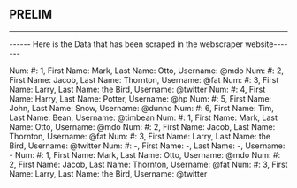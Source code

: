 ## PRELIM
----------------------------------

------ Here is the Data that has been scraped in the webscraper website-------

 Num: #: 1, First Name: Mark, Last Name: Otto, Username: @mdo
 Num: #: 2, First Name: Jacob, Last Name: Thornton, Username: @fat
 Num: #: 3, First Name: Larry, Last Name: the Bird, Username: @twitter
 Num: #: 4, First Name: Harry, Last Name: Potter, Username: @hp
 Num: #: 5, First Name: John, Last Name: Snow, Username: @dunno
 Num: #: 6, First Name: Tim, Last Name: Bean, Username: @timbean
 Num: #: 1, First Name: Mark, Last Name: Otto, Username: @mdo
 Num: #: 2, First Name: Jacob, Last Name: Thornton, Username: @fat
 Num: #: 3, First Name: Larry, Last Name: the Bird, Username: @twitter
 Num: #: -, First Name: -, Last Name: -, Username: -
 Num: #: 1, First Name: Mark, Last Name: Otto, Username: @mdo
 Num: #: 2, First Name: Jacob, Last Name: Thornton, Username: @fat
 Num: #: 3, First Name: Larry, Last Name: the Bird, Username: @twitter

